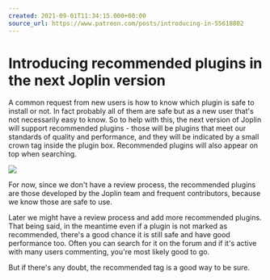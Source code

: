 ```yaml
---
created: 2021-09-01T11:34:15.000+00:00
source_url: https://www.patreon.com/posts/introducing-in-55618802
---
```


# Introducing recommended plugins in the next Joplin version

A common request from new users is how to know which plugin is safe to install or not. In fact probably all of them are safe but as a new user that's not necessarily easy to know. So to help with this, the next version of Joplin will support recommended plugins - those will be plugins that meet our standards of quality and performance, and they will be indicated by a small crown tag inside the plugin box. Recommended plugins will also appear on top when searching.

![](https://raw.githubusercontent.com/laurent22/joplin/dev/Assets/WebsiteAssets/images/news/20210901-113415_0.png)

For now, since we don't have a review process, the recommended plugins are those developed by the Joplin team and frequent contributors, because we know those are safe to use.

Later we might have a review process and add more recommended plugins. That being said, in the meantime even if a plugin is not marked as recommended, there's a good chance it is still safe and have good performance too. Often you can search for it on the forum and if it's active with many users commenting, you're most likely good to go.

But if there's any doubt, the recommended tag is a good way to be sure.